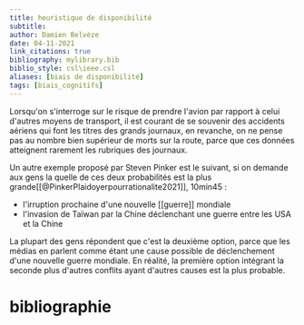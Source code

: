 ```yaml
---
title: heuristique de disponibilité
subtitle:
author: Damien Belvèze
date: 04-11-2021
link_citations: true
bibliography: mylibrary.bib
biblio_style: csl\ieee.csl
aliases: [biais de disponibilité]
tags: [biais_cognitifs]
---
```


Lorsqu'on s'interroge sur le risque de prendre l'avion par rapport à celui d'autres moyens de transport, il est courant de se souvenir des accidents aériens qui font les titres des grands journaux, en revanche, on ne pense pas au nombre bien supérieur de morts sur la route, parce que ces données atteignent rarement les rubriques des journaux. 

Un autre exemple proposé par Steven Pinker est le suivant, si on demande aux gens la quelle de ces deux probabilités est la plus grande[[@PinkerPlaidoyerpourrationalite2021]], 10min45 : 

- l'irruption prochaine d'une nouvelle [[guerre]] mondiale
- l'invasion de Taïwan par la Chine déclenchant une guerre entre les USA et la Chine

La plupart des gens répondent que c'est la deuxième option, parce que les médias en parlent comme étant une cause possible de déclenchement d'une nouvelle guerre mondiale. En réalité, la première option intégrant la seconde plus d'autres conflits ayant d'autres causes est la plus probable. 


# bibliographie

